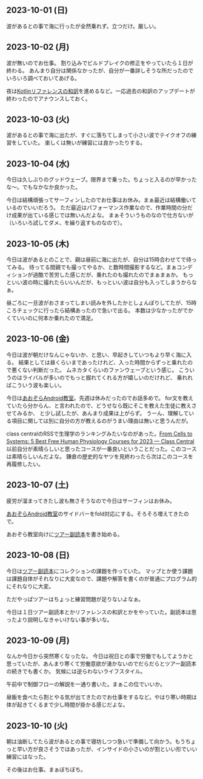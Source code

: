 ## 2023-10-01 (日)

波があるとの事で海に行ったが全然乗れず。立つだけ。厳しい。

## 2023-10-02 (月)

波が無いのでお仕事。
割り込みでビルドブレイクの修正をやっていたら１日が終わる。
あんまり自分は関係なかったが、自分が一番詳しそうな所だったのでいろいろ調べておいてあげる。

夜は[Kotlinリファレンスの和訳](Kotlin%E3%83%AA%E3%83%95%E3%82%A1%E3%83%AC%E3%83%B3%E3%82%B9%E3%81%AE%E5%92%8C%E8%A8%B3)を進めるなど。一応過去の和訳のアップデートが終わったのでアナウンスしておく。

## 2023-10-03 (火)

波があるとの事で海に出たが、すぐに落ちてしまって小さい波でテイクオフの練習をしていた。
楽しくは無いが練習には良かったりする。

## 2023-10-04 (水)

今日は久しぶりのグッドウェーブ。限界まで乗った。ちょっと入るのが早かったな〜。でもなかなか良かった。

今日は結構頑張ってサーフィンしたのでお仕事はお休み。まぁ最近は結構働いているのでいいだろう。
ただ最近はパフォーマンス作業なので、作業時間の分だけ成果が出ている感じでは無いんだよな。
まぁそういうものなので仕方ないが（いろいろ試してダメ、を繰り返すものなので）。

## 2023-10-05 (木)

今日は波があるとのことで、親は昼前に海に出たが、自分は15時合わせてで待ってみる。
待ってる間親でも撮ってやるか、と数時間撮影するなど。まぁコンディションが過酷で苦労した感じだが、乗れたのも撮れたのでまぁまぁか。
もっといい波の時に撮れたらいいんだが、もっといい波は自分も入ってしまうからなぁ。

昼ごろに一旦波がおさまってしまい読みを外したかとしょんぼりしてたが、15時ころチェックに行ったら結構あったので急いで出る。
本数は少なかったがでかくていいのに何本か乗れたので満足。

## 2023-10-06 (金)

今日は波が朝だけなんじゃないか、と思い、早起きしていつもより早く海に入る。
結果としては昼くらいまであったけれど、入った時間からずっと乗れたので悪くない判断だった。
ムネカタくらいのファンウェーブという感じ。
こういうのはライバルが多いのでもっと掘れてくれる方が嬉しいのだけれど、
乗れればこういう波も楽しい。

今日は[あおぞらAndroid教室](%E3%81%82%E3%81%8A%E3%81%9E%E3%82%89Android%E6%95%99%E5%AE%A4)。先週は休みだったのでお話多めで。
for文を教えていたら分からん、と言われたので、どうせなら既にそこを教えた生徒に教えさせてみるか、
と少し試したが、あんまり成果は上がらず。
うーん、理解している項目に関しては別に自分の方が教えるのがうまい理由は無いと思うんだが。

class centralのRSSで生理学のランキングみたいなのがあった。[From Cells to Systems: 5 Best Free Human Physiology Courses for 2023 — Class Central](https://www.classcentral.com/report/best-human-physiology-courses/)　
以前自分が素晴らしいと思ったコースが一番良いということだった。このコースは素晴らしいんだよな。
鎌倉の歴史的なヤツを見終わったら次はこのコースを再履修したい。

## 2023-10-07 (土)

疲労が溜まってきたし波も無さそうなので今日はサーフィンはお休み。

[あおぞらAndroid教室](%E3%81%82%E3%81%8A%E3%81%9E%E3%82%89Android%E6%95%99%E5%AE%A4)のサイドバーをfold対応にする。そろそろ増えてきたので。

あおぞら教室向けに[ツアー副読本](https://karino2.github.io/kotlin-lesson/tour_sidereading.html)を書き始める。

## 2023-10-08 (日)

今日は[ツアー副読本](https://karino2.github.io/kotlin-lesson/tour_sidereading.html)にコレクションの課題を作っていた。
マップとか使う課題は課題自体がそれなりに大変なので、課題や解答を書くのが普通にプログラム的にそれなりに大変。

ただやっぱツアーはちょっと練習問題が足りないよなぁ。

今日は１日ツアー副読本とかリファレンスの和訳とかをやっていた。副読本は思ったより説明しなきゃいけない事が多いな。

## 2023-10-09 (月)

なんか今日から突然寒くなったな。
今日は祝日との事で労働でもしてようかと思っていたが、あんまり寒くて労働意欲が湧かないのでだらだらとツアー副読本の続きでも書くか。
気候には逆らわないライフスタイル。

午前中で制御フローの解説を一通り書いた。まぁこの位でいいか。

昼飯を食べたら割とやる気が出てきたのでお仕事をするなど。やはり寒い時期は体が起きてくるまで少し時間が掛かる感じだよな。

## 2023-10-10 (火)

朝は油断してたら波があるとの事で寝坊しつつ急いで準備して向かう。もうちょっと早い方が良さそうではあったが、インサイドの小さいのが割といい形でいい練習にはなった。

その後はお仕事。まぁぼちぼち。